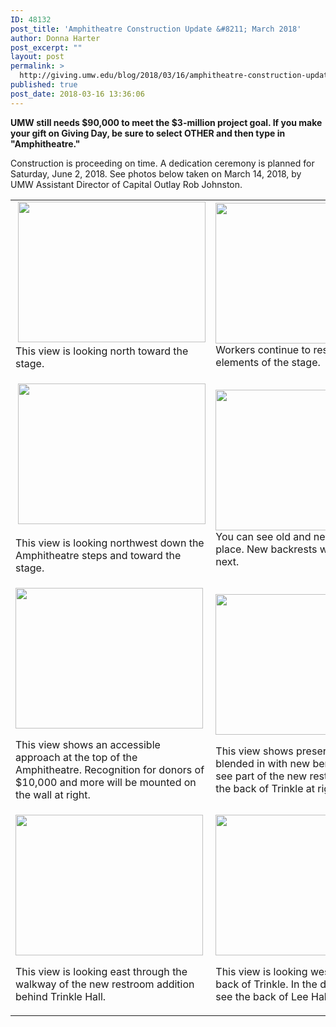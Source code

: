 ```yaml
---
ID: 48132
post_title: 'Amphitheatre Construction Update &#8211; March 2018'
author: Donna Harter
post_excerpt: ""
layout: post
permalink: >
  http://giving.umw.edu/blog/2018/03/16/amphitheatre-construction-update-march-2018/
published: true
post_date: 2018-03-16 13:36:06
---
```

<strong>UMW still needs $90,000 to meet the $3-million project goal. If you make your gift on Giving Day, be sure to select OTHER and then type in "Amphitheatre."</strong>

Construction is proceeding on time. A dedication ceremony is planned for Saturday, June 2, 2018. See photos below taken on March 14, 2018, by UMW Assistant Director of Capital Outlay Rob Johnston.
<table width="687">
<tbody>
<tr>
<td> <img class="alignnone size-medium wp-image-48135" src="http://giving.umw.edu/wp-content/uploads/2018/03/IMG_8052-300x225.jpg" alt="" width="300" height="225" />
This view is looking north toward
the stage.</td>
<td><img class="alignnone size-medium wp-image-48136" src="http://giving.umw.edu/wp-content/uploads/2018/03/IMG_8053-300x225.jpg" alt="" width="300" height="225" />
Workers continue to restore the vital
elements of the stage.</td>
</tr>
<tr>
<td>

 <img class="alignnone size-medium wp-image-48141" src="http://giving.umw.edu/wp-content/uploads/2018/03/IMG_8060-300x225.jpg" alt="" width="300" height="225" />

This view is looking northwest down the
Amphitheatre steps and toward the stage.</td>
<td><img class="alignnone size-medium wp-image-48142" src="http://giving.umw.edu/wp-content/uploads/2018/03/IMG_8062-300x225.jpg" alt="" width="300" height="225" />
You can see old and new benches in place.
New backrests will be added next.</td>
</tr>
<tr>
<td>

<img class="alignnone size-medium wp-image-48140" src="http://giving.umw.edu/wp-content/uploads/2018/03/IMG_8058-300x225.jpg" alt="" width="300" height="225" />

This view shows an accessible approach at
the top of the Amphitheatre. Recognition
for donors of $10,000 and more will be
mounted on the wall at right.</td>
<td>

<img class="alignnone size-medium wp-image-48144" src="http://giving.umw.edu/wp-content/uploads/2018/03/IMG_8066-300x225.jpg" alt="" width="300" height="225" />

This view shows preserved benches blended
in with new benches. You can see part of the
new restroom facility on the back of Trinkle
at right.</td>
</tr>
<tr>
<td>

<img class="alignnone size-medium wp-image-48133" src="http://giving.umw.edu/wp-content/uploads/2018/03/IMG_8050-300x225.jpg" alt="" width="300" height="225" />

This view is looking east through the
walkway of the new restroom addition
behind Trinkle Hall.</td>
<td>

<img class="alignnone size-medium wp-image-48138" src="http://giving.umw.edu/wp-content/uploads/2018/03/IMG_8056-300x225.jpg" alt="" width="300" height="225" />

This view is looking west. At left is the back
of Trinkle. In the distance, you can see the
back of Lee Hall.</td>
</tr>
</tbody>
</table>
<br />